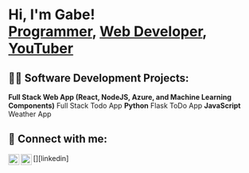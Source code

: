 <h1>Hi, I'm Gabe! <br/><a href="https://github.com/gabesabella">Programmer</a>, <a href="https://www.linkedin.com/in/gabesabella/">Web Developer</a>, <a href="#">YouTuber</a></h1>
<h2>👨‍💻 Software Development Projects:</h2>
<b>Full Stack Web App (React, NodeJS, Azure, and Machine Learning Components)</b>
Full Stack Todo App
<b>Python</b>
Flask ToDo App
<b>JavaScript</b>
Weather App
<h2>🤳 Connect with me:</h2>
<img align="left" alt="GabeSabella | GitHub" width="22px" src="https://cdn.jsdelivr.net/npm/simple-icons@v3/icons/github.svg" />
[<img align="left" alt="GabeSabella | LinkedIn" width="22px" src="https://cdn.jsdelivr.net/npm/simple-icons@v3/icons/linkedin.svg" />][linkedin]
